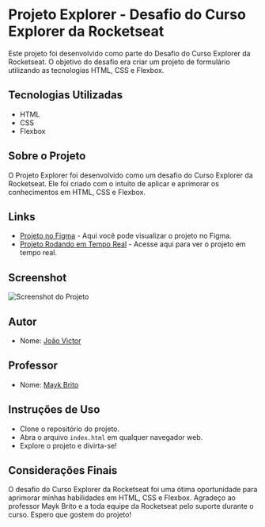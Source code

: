 # Projeto Explorer - Desafio do Curso Explorer da Rocketseat

Este projeto foi desenvolvido como parte do Desafio do Curso Explorer da Rocketseat. O objetivo do desafio era criar um projeto de formulário  utilizando as tecnologias HTML, CSS e Flexbox.

## Tecnologias Utilizadas

- HTML
- CSS
- Flexbox

## Sobre o Projeto

O Projeto Explorer foi desenvolvido como um desafio do Curso Explorer da Rocketseat. Ele foi criado com o intuito de aplicar e aprimorar os conhecimentos em HTML, CSS e Flexbox.

## Links

- [Projeto no Figma](https://www.figma.com/file/lcIOHQ6gFYGrE0fPlPv1BW/Stage-03---Formul%C3%A1rio-intermedi%C3%A1rio-(Copy)?type=design&node-id=0%3A1&mode=dev) - Aqui você pode visualizar o projeto no Figma.
- [Projeto Rodando em Tempo Real](https://vitinho163.github.io/formulario-mentoria/) - Acesse aqui para ver o projeto em tempo real.

## Screenshot

![Screenshot do Projeto](https://imgur.com/mRMBnDT.png)

## Autor

- Nome: [João Victor](https://github.com/Vitinho163)

## Professor

- Nome: [Mayk Brito](https://github.com/maykbrito)

## Instruções de Uso

- Clone o repositório do projeto.
- Abra o arquivo `index.html` em qualquer navegador web.
- Explore o projeto e divirta-se!

## Considerações Finais

O desafio do Curso Explorer da Rocketseat foi uma ótima oportunidade para aprimorar minhas habilidades em HTML, CSS e Flexbox. Agradeço ao professor Mayk Brito e a toda equipe da Rocketseat pelo suporte durante o curso. Espero que gostem do projeto!
